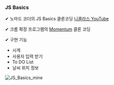 ### JS Basics 

✔ 노마드 코더의 JS Basics 클론코딩  [니콜라스 YouTube](https://www.youtube.com/playlist?list=PL7jH19IHhOLM8YwJMTa3UkXZN-LldYnyK)

✔ 크롬 확장 프로그램의 [Momentum](https://chrome.google.com/webstore/detail/momentum/laookkfknpbbblfpciffpaejjkokdgca?page=1&hl=ko&itemlang=he) 클론 코딩 

✔ 구현 기능
- 시계 
- 사용자 입력 받기
- To DO List
- 날씨 위치 정보 


![JS_Basics_mine](https://user-images.githubusercontent.com/55704603/88150348-3e16b100-cc3c-11ea-8b0f-c4e4e215c36f.png)
